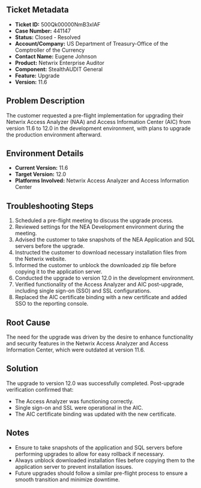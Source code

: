 ## Ticket Metadata
- **Ticket ID:** 500Qk00000NmB3xIAF
- **Case Number:** 441147
- **Status:** Closed - Resolved
- **Account/Company:** US Department of Treasury-Office of the Comptroller of the Currency
- **Contact Name:** Eugene Johnson
- **Product:** Netwrix Enterprise Auditor
- **Component:** StealthAUDIT General
- **Feature:** Upgrade
- **Version:** 11.6

## Problem Description
The customer requested a pre-flight implementation for upgrading their Netwrix Access Analyzer (NAA) and Access Information Center (AIC) from version 11.6 to 12.0 in the development environment, with plans to upgrade the production environment afterward.

## Environment Details
- **Current Version:** 11.6
- **Target Version:** 12.0
- **Platforms Involved:** Netwrix Access Analyzer and Access Information Center

## Troubleshooting Steps
1. Scheduled a pre-flight meeting to discuss the upgrade process.
2. Reviewed settings for the NEA Development environment during the meeting.
3. Advised the customer to take snapshots of the NEA Application and SQL servers before the upgrade.
4. Instructed the customer to download necessary installation files from the Netwrix website.
5. Informed the customer to unblock the downloaded zip file before copying it to the application server.
6. Conducted the upgrade to version 12.0 in the development environment.
7. Verified functionality of the Access Analyzer and AIC post-upgrade, including single sign-on (SSO) and SSL configurations.
8. Replaced the AIC certificate binding with a new certificate and added SSO to the reporting console.

## Root Cause
The need for the upgrade was driven by the desire to enhance functionality and security features in the Netwrix Access Analyzer and Access Information Center, which were outdated at version 11.6.

## Solution
The upgrade to version 12.0 was successfully completed. Post-upgrade verification confirmed that:
- The Access Analyzer was functioning correctly.
- Single sign-on and SSL were operational in the AIC.
- The AIC certificate binding was updated with the new certificate.

## Notes
- Ensure to take snapshots of the application and SQL servers before performing upgrades to allow for easy rollback if necessary.
- Always unblock downloaded installation files before copying them to the application server to prevent installation issues.
- Future upgrades should follow a similar pre-flight process to ensure a smooth transition and minimize downtime.